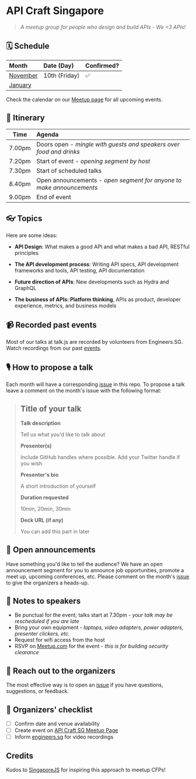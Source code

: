 # API Craft Singapore

> _A meetup group for people who design and build APIs - We <3 APIs!_

## 🗓 Schedule

Month     | Date (Day)       | Confirmed?
:---------|:-----------------|:----
[November](https://github.com/APICraftSG/meetups/issues/1) | 10th (Friday)  | ✅
[January](https://github.com/APICraftSG/meetups/issues/2) |                |

Check the calendar on our [Meetup page](https://www.meetup.com/preview/API-Craft-Singapore/events) for all upcoming events.

## 📅 Itinerary

Time   | Agenda
------ | :-----
7.00pm | Doors open - _mingle with guests and speakers over food and drinks_
7.20pm | Start of event - _opening segment by host_
7.30pm | Start of scheduled talks
8.40pm | Open announcements - _open segment for anyone to make announcements_
9.00pm | End of event

## 👓 Topics

Here are some ideas:

- **API Design**: What makes a good API and what makes a bad API, RESTful principles

- **The API development process**: Writing API specs, API development frameworks and tools, API testing, API documentation

- **Future direction of APIs**: New developments such as Hydra and GraphQL

- **The business of APIs: Platform thinking**, APIs as product, developer experience, metrics, and business models

## 📹 Recorded past events

Most of our talks at talk.js are recorded by volunteers from Engineers.SG. Watch recordings from our past [events](https://engineers.sg/organization/api-craft-singapore).

## 🎙 How to propose a talk

Each month will have a corresponding [issue](https://github.com/APICraftSG/meetups/issues) in this repo. To propose a talk leave a comment on the month's issue with the following format:

> ## Title of your talk
>
> **Talk description**
>
> Tell us what you'd like to talk about
>
> **Presenter(s)**
>
> Include GitHub handles where possible. Add your Twitter handle if you wish
>
> **Presenter's bio**
>
> A short introduction of yourself
>
> **Duration requested**
>
> 10min, 20min, 30min
>
> **Deck URL (if any)**
>
> You can add this part in later

## 📢 Open announcements

Have something you'd like to tell the audience? We have an open announcement segment for you to announce job opportunities, promote a meet up, upcoming conferences, etc. Please comment on the month's [issue](https://github.com/APICraftSG/meetups/issues) to give the organizers a heads-up.

## 📝 Notes to speakers

- Be punctual for the event; talks start at 7.30pm - _your talk may be rescheduled if you are late_
- Bring your own equipment - _laptops, video adapters, power adapters, presenter clickers, etc._
- Request for wifi access from the host
- RSVP on [Meetup.com](https://www.meetup.com/API-Craft-Singapore/) for the event - _this is for building security clearance_

## 💬 Reach out to the organizers

The most effective way is to open an [issue](https://github.com/APICraftSG/meetups/issues/new) if you have questions, suggestions, or feedback.

## 📝 Organizers' checklist

- [ ]  Confirm date and venue availability 
- [ ]  Create event on [API Craft SG Meetup Page](https://www.meetup.com/API-Craft-Singapore)
- [ ]  Inform [engineers.sg](https://engineers.sg/bookings) for video recordings

## Credits

Kudos to [SingaporeJS](https://github.com/SingaporeJS) for inspiring this approach to meetup CFPs!
